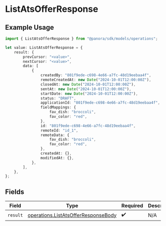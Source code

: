 # ListAtsOfferResponse

## Example Usage

```typescript
import { ListAtsOfferResponse } from "@panora/sdk/models/operations";

let value: ListAtsOfferResponse = {
    result: {
        prevCursor: "<value>",
        nextCursor: "<value>",
        data: [
            {
                createdBy: "801f9ede-c698-4e66-a7fc-48d19eebaa4f",
                remoteCreatedAt: new Date("2024-10-01T12:00:00Z"),
                closedAt: new Date("2024-10-01T12:00:00Z"),
                sentAt: new Date("2024-10-01T12:00:00Z"),
                startDate: new Date("2024-10-01T12:00:00Z"),
                status: "DRAFT",
                applicationId: "801f9ede-c698-4e66-a7fc-48d19eebaa4f",
                fieldMappings: {
                    fav_dish: "broccoli",
                    fav_color: "red",
                },
                id: "801f9ede-c698-4e66-a7fc-48d19eebaa4f",
                remoteId: "id_1",
                remoteData: {
                    fav_dish: "broccoli",
                    fav_color: "red",
                },
                createdAt: {},
                modifiedAt: {},
            },
        ],
    },
};
```

## Fields

| Field                                                                                      | Type                                                                                       | Required                                                                                   | Description                                                                                |
| ------------------------------------------------------------------------------------------ | ------------------------------------------------------------------------------------------ | ------------------------------------------------------------------------------------------ | ------------------------------------------------------------------------------------------ |
| `result`                                                                                   | [operations.ListAtsOfferResponseBody](../../models/operations/listatsofferresponsebody.md) | :heavy_check_mark:                                                                         | N/A                                                                                        |
